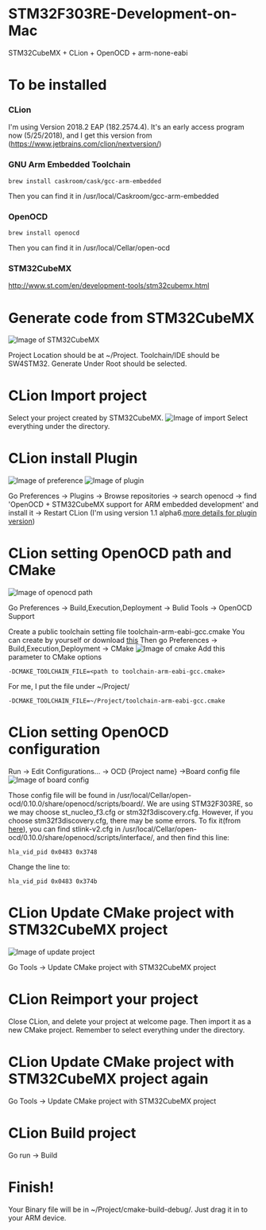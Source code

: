 # STM32F303RE-Development-on-Mac
STM32CubeMX + CLion + OpenOCD + arm-none-eabi

# To be installed

### CLion 
I'm using Version 2018.2 EAP (182.2574.4). 
It's an early access program now (5/25/2018), and I get this version from (https://www.jetbrains.com/clion/nextversion/)
### GNU Arm Embedded Toolchain 
    brew install caskroom/cask/gcc-arm-embedded
Then you can find it in /usr/local/Caskroom/gcc-arm-embedded
### OpenOCD
    brew install openocd
Then you can find it in /usr/local/Cellar/open-ocd
### STM32CubeMX
http://www.st.com/en/development-tools/stm32cubemx.html

# Generate code from STM32CubeMX
![Image of STM32CubeMX](https://github.com/b04505009/STM32F303RE-Development-on-Mac/blob/master/STM32CubeMX.png)

Project Location should be at ~/Project.
Toolchain/IDE should be SW4STM32.
Generate Under Root should be selected.

# CLion Import project
Select your project created by STM32CubeMX.
![Image of import](https://github.com/b04505009/STM32F303RE-Development-on-Mac/blob/master/CLion%20import.png)
Select everything under the directory.

# CLion install Plugin 
![Image of preference](https://github.com/b04505009/STM32F303RE-Development-on-Mac/blob/master/STM32CubeMX.png)
![Image of plugin](https://github.com/b04505009/STM32F303RE-Development-on-Mac/blob/master/CLion%20plugin.png)

Go Preferences -> Plugins -> Browse repositories -> search openocd -> find 'OpenOCD + STM32CubeMX support for ARM embedded development' and install it -> Restart CLion
(I'm using version 1.1 alpha6.[more details for plugin version](https://plugins.jetbrains.com/plugin/10115-openocd--stm32cubemx-support-for-arm-embedded-development))

# CLion setting OpenOCD path and CMake
![Image of openocd path](https://github.com/b04505009/STM32F303RE-Development-on-Mac/blob/master/CLion%20openocd%20path.png)

Go Preferences -> Build,Execution,Deployment -> Bulid Tools -> OpenOCD Support

Create a public toolchain setting file toolchain-arm-eabi-gcc.cmake 
You can create by yourself or download [this](https://github.com/b04505009/STM32F303RE-Development-on-Mac/blob/master/toolchain-arm-eabi-gcc.cmake)
Then go Preferences -> Build,Execution,Deployment -> CMake 
![Image of cmake](https://github.com/b04505009/STM32F303RE-Development-on-Mac/blob/master/CLion%20cmake.png)
Add this parameter to CMake options

    -DCMAKE_TOOLCHAIN_FILE=<path to toolchain-arm-eabi-gcc.cmake>
For me, I put the file under ~/Project/

    -DCMAKE_TOOLCHAIN_FILE=~/Project/toolchain-arm-eabi-gcc.cmake

# CLion setting OpenOCD configuration

Run -> Edit Configurations... -> OCD {Project name} ->Board config file 
![Image of board config](https://github.com/b04505009/STM32F303RE-Development-on-Mac/blob/master/CLion%20board%20config.png)

Those config file will be found in /usr/local/Cellar/open-ocd/0.10.0/share/openocd/scripts/board/.
We are using STM32F303RE, so we may choose st_nucleo_f3.cfg or stm32f3discovery.cfg.
However, if you choose stm32f3discovery.cfg, there may be some errors.
To fix it(from [here](http://www.openstm32.org/forumthread562)), you can find stlink-v2.cfg in /usr/local/Cellar/open-ocd/0.10.0/share/openocd/scripts/interface/, and then find this line:

    hla_vid_pid 0x0483 0x3748
Change the line to:

    hla_vid_pid 0x0483 0x374b

# CLion Update CMake project with STM32CubeMX project

![Image of update project](https://github.com/b04505009/STM32F303RE-Development-on-Mac/blob/master/CLion%20update%20project.png)

Go Tools -> Update CMake project with STM32CubeMX project

# CLion Reimport your project

Close CLion, and delete your project at welcome page. Then import it as a new CMake project. Remember to select everything under the directory.

# CLion Update CMake project with STM32CubeMX project again

Go Tools -> Update CMake project with STM32CubeMX project

# CLion Build project

Go run -> Build 

# Finish! 

Your Binary file will be in ~/Project/cmake-build-debug/. Just drag it in to your ARM device.






